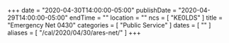 +++
date = "2020-04-30T14:00:00-05:00"
publishDate = "2020-04-29T14:00:00-05:00"
endTime = ""
location = ""
ncs = [ "KE0LDS" ]
title = "Emergency Net 0430"
categories = [ "Public Service" ]
dates = [ "" ]
aliases = [ "/cal/2020/04/30/ares-net/" ]
+++
